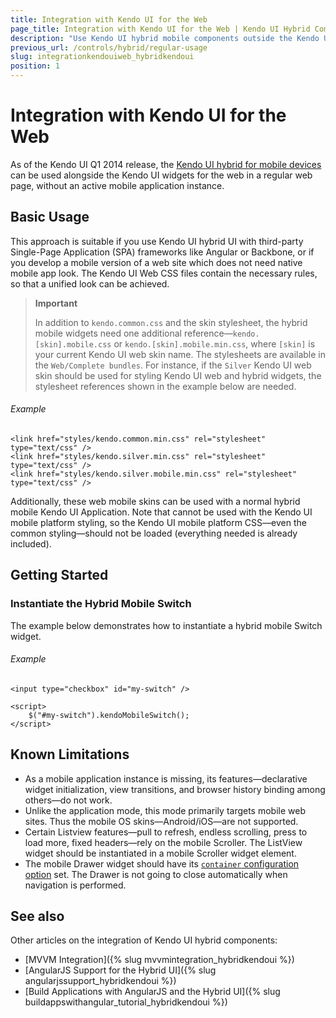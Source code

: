 ```yaml
---
title: Integration with Kendo UI for the Web
page_title: Integration with Kendo UI for the Web | Kendo UI Hybrid Components
description: "Use Kendo UI hybrid mobile components outside the Kendo UI mobile application container."
previous_url: /controls/hybrid/regular-usage
slug: integrationkendouiweb_hybridkendoui
position: 1
---
```


# Integration with Kendo UI for the Web

As of the Kendo UI Q1 2014 release, the [Kendo UI hybrid for mobile devices](http://demos.telerik.com/kendo-ui/m/index) can be used alongside the Kendo UI widgets for the web in a regular web page, without an active mobile application instance.

## Basic Usage

This approach is suitable if you use Kendo UI hybrid UI with third-party Single-Page Application (SPA) frameworks like Angular or Backbone, or if you develop a mobile version of a web site which does not need native mobile app look. The Kendo UI Web CSS files contain the necessary rules, so that a unified look can be achieved.

> **Important**
>
> In addition to `kendo.common.css` and the skin stylesheet, the hybrid mobile widgets need one additional reference&mdash;`kendo.[skin].mobile.css` or `kendo.[skin].mobile.min.css`, where `[skin]` is your current Kendo UI web skin name. The stylesheets are available in the `Web/Complete bundles`. For instance, if the `Silver` Kendo UI web skin should be used for styling Kendo UI web and hybrid widgets, the stylesheet references shown in the example below are needed.

###### Example

    <link href="styles/kendo.common.min.css" rel="stylesheet" type="text/css" />
    <link href="styles/kendo.silver.min.css" rel="stylesheet" type="text/css" />
    <link href="styles/kendo.silver.mobile.min.css" rel="stylesheet" type="text/css" />

Additionally, these web mobile skins can be used with a normal hybrid mobile Kendo UI Application. Note that cannot be used with the Kendo UI mobile platform styling, so the Kendo UI mobile platform CSS&mdash;even the common styling&mdash;should not be loaded (everything needed is already included).

## Getting Started

### Instantiate the Hybrid Mobile Switch

The example below demonstrates how to instantiate a hybrid mobile Switch widget.

###### Example

    <input type="checkbox" id="my-switch" />

    <script>
        $("#my-switch").kendoMobileSwitch();
    </script>

## Known Limitations

- As a mobile application instance is missing, its features&mdash;declarative widget initialization, view transitions, and browser history binding among others&mdash;do not work.
- Unlike the application mode, this mode primarily targets mobile web sites. Thus the mobile OS skins&mdash;Android/iOS&mdash;are not supported.
- Certain Listview features&mdash;pull to refresh, endless scrolling, press to load more, fixed headers&mdash;rely on the mobile Scroller. The ListView widget should be instantiated in a mobile Scroller widget element.
- The mobile Drawer widget should have its [`container` configuration option](/api/javascript/mobile/ui/drawer#configuration-container) set. The Drawer is not going to close automatically when navigation is performed.

## See also

Other articles on the integration of Kendo UI hybrid components:

* [MVVM Integration]({% slug mvvmintegration_hybridkendoui %})
* [AngularJS Support for the Hybrid UI]({% slug angularjssupport_hybridkendoui %})
* [Build Applications with AngularJS and the Hybrid UI]({% slug buildappswithangular_tutorial_hybridkendoui %})
